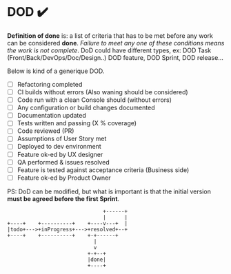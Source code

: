 # DOD ✔️

**Definition of done** is: a list of criteria that has to be met before any work can be considered **done**. _Failure to meet any one of these conditions means the work is not complete_.
DoD could have different types, ex: DOD Task (Front/Back/DevOps/Doc/Design..) DOD feature, DOD Sprint, DOD release...

Below is kind of a generique DOD.

- [ ] Refactoring completed
- [ ] CI builds without errors (Also waning should be considered)
- [ ] Code run with a clean Console should (without errors)
- [ ] Any configuration or build changes documented
- [ ] Documentation updated
- [ ] Tests written and passing (X % coverage)
- [ ] Code reviewed (PR)
- [ ] Assumptions of User Story met
- [ ] Deployed to dev environment
- [ ] Feature ok-ed by UX designer
- [ ] QA performed & issues resolved
- [ ] Feature is tested against acceptance criteria (Business side)
- [ ] Feature ok-ed by Product Owner

PS: DoD can be modified, but what is important is that the initial version **must be agreed before the first Sprint**.

```
                               +------+
                               |      |
+----+    +----------+    +----v---+  |
|todo+--->+inProgress+--->+resolved+--+
+----+    +----------+    +-+------+
                            |
                            v
                          +-+--+
                          |done|
                          +----+

```
